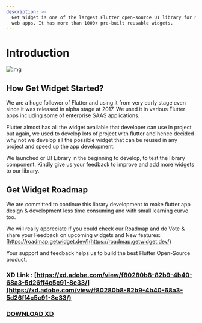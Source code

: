 ```yaml
---
description: >-
  Get Widget is one of the largest Flutter open-source UI library for mobile or
  web apps. It has more than 1000+ pre-built reusable widgets.
---
```


# Introduction

![img](https://ik.imagekit.io/ionicfirebaseapp/docs/tr:dpr-auto,tr:w-auto/link-share_aT-cHzGY9.png)

## How Get Widget Started?

We are a huge follower of Flutter and using it from very early stage even since it was released in alpha stage at 2017. We used it in various Flutter apps including some of enterprise SAAS applications.

Flutter almost has all the widget available that developer can use in project but again, we used to develop lots of project with flutter and hence decided why not we develop all the possible widget that can be reused in any project and speed up the app development.

We launched or UI Library in the beginning to develop, to test the library component. Kindly give us your feedback to improve and add more widgets to our library.

## Get Widget Roadmap

We are committed to continue this library development to make flutter app design & development less time consuming and with small learning curve too.

We will really appreciate if you could check our Roadmap and do Vote & share your Feedback on upcoming widgets and New features: [https://roadmap.getwidget.dev/](https://roadmap.getwidget.dev/)

Your support and feedback helps us to build the best Flutter Open-Source product.

### XD Link : [https://xd.adobe.com/view/f80280b8-82b9-4b40-68a3-5d26ff4c5c91-8e33/](https://xd.adobe.com/view/f80280b8-82b9-4b40-68a3-5d26ff4c5c91-8e33/)

### [DOWNLOAD XD](https://drive.google.com/file/d/1vX7vT7soJS3weh7T8qWCTrmaA7_C-tDH/view?usp=sharing)

